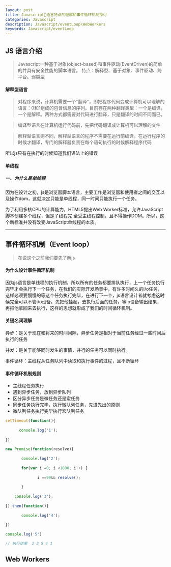 ```yaml
---
layout: post
title: Javascript语言特点的理解和事件循环机制探讨
categories: Javascript
description: Javascript/eventLoop\WebWorkers
keywords: Javascript/eventLoop
---
```


## JS 语言介绍
> Javascript一种基于对象(object-based)和事件驱动(EventDriven)的简单的并具有安全性能的脚本语言。
特点：解释型、基于对象、事件驱动、跨平台。弱类型

#### 解释型语言

> 对程序来说，计算机需要一个"翻译"，即把程序代码变成计算机可以理解的语言：0和1组成的包含信息的序列。目前存在两种翻译类型：一个是编译，一个是解释。两种方式都需要对代码进行翻译，只是翻译的时间不同而已。

> 编译型语言在计算机运行代码前，先把代码翻译成计算机可以理解的文件

> 解释型语言则不同，解释型语言的程序不需要在运行前编译，在运行程序的时候才翻译，专门的解释器负责在每个语句执行的时候解释程序代码

所以js只有在执行的时候知道我们语法上的错误

#### 单线程
##### 一、为什么是单线程
因为在设计之初，js是浏览器脚本语言，主要工作是浏览器和使用者之间的交互以及操作dom，这就决定只能是单线程，同一时间只能执行一个任务。

为了利用多核CPU的计算能力，HTML5提出Web Worker标准，允许JavaScript脚本创建多个线程，但是子线程完 
全受主线程控制，且不得操作DOM。所以，这个新标准并没有改变JavaScript单线程的本质。

---


## 事件循环机制（Event loop）
> 在说这个之前我们要先了解js

#### 为什么设计事件循环机制

因为js语言是单线程的执行机制，所以所有的任务都要排队执行，上一个任务执行完毕才会执行下一个任务，在我们的实际开发场景中，有许多时间久的i/o任务，这样必须要慢慢的等这个任务执行完毕，在进行下一个，js语言设计者就考虑这时候完全可以不管i/o设备。先把他挂起，去执行后面的任务，等io设备输出结果，再把他拿回来去执行，这样的思想就形成了我们的时间循环机制。

#### 关键名词理解

异步：是关于现在和将来的时间间隙，异步任务是相对于当前任务经过一些时间后执行的任务

并发：是关于能够同时发生的事情，并行的任务可以同时执行。

事件循环：主线程从任务队列中读取和执行事件的过程，且不断循环

#### 事件循环机制规则

- 主线程任务执行
- 遇到异步任务，放到异步队列
- 区分异步任务是微任务还是宏任务
- 同步任务执行完毕，执行微队列任务，先进先出的原则
- 微队列任务执行完毕执行宏队列任务

```javascript
setTimeout(function(){
 
      console.log('1');
 
})
 
new Promise(function(resolve){
 
       console.log('2');
 
       for(var i =0; i <1000; i++) {
 
              i ==99&& resolve();
 
       }
 
    console.log('3');
 
}).then(function(){
 
       console.log('4');
 
})
 
console.log('5')

// 执行结果  2 3 5 4 1

```


## Web Workers



